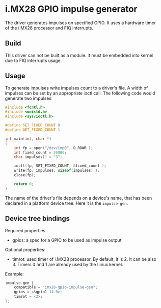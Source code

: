 # i.MX28 GPIO impulse generator

The driver generates impulses on specified GPIO. It uses a hardware timer of the i.MX28 processor and FIQ interrupts.

## Build

This driver can not be built as a module. It must be embedded into kernel due to FIQ interrupts usage.

## Usage

To generate impulses write impulses count to a driver's file. A width of impulses can be set by an appropriate ioctl call.
The following code would generate two impulses:
```c
#include <fcntl.h>
#include <unistd.h>
#include <sys/ioctl.h>

#define SET_FIXED_COUNT 0
#define GET_FIXED_COUNT 1

int main(int, char *)
{
    int fp = open("/dev/imp0", O_RDWR );
    int fixed_count = 30000;
    char impulses[] = "3";

    ioctl(fp, SET_FIXED_COUNT, &fixed_count );
    write(fp, impulses, sizeof(impulses) );
    close(fp);

    return 0;
}
```

The name of the driver's file depends on a device's name, that has been declared in a platform device tree.
Here it is the `impulse-gen`.

## Device tree bindings

Required properties:
* gpios: a spec for a GPIO to be used as impulse output

Optional properties:
* timrot: used timer of i.MX28 processor. By default, it is 2. It can be also 3. Timers 0 and 1 are already used by the Linux kernel.

Example:
```c
impulse-gen {
	compatible = "imx28-gpio-impulse-gen";
	gpios = <&gpio1 14 0>;
	timrot = <2>;
};
```
